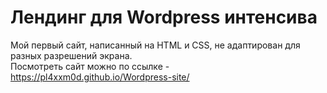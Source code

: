 # Лендинг для Wordpress интенсива

Мой первый сайт, написанный на HTML и CSS, не адаптирован для разных разрешений экрана.
<br>
Посмотреть сайт можно по ссылке - https://pl4xxm0d.github.io/Wordpress-site/
